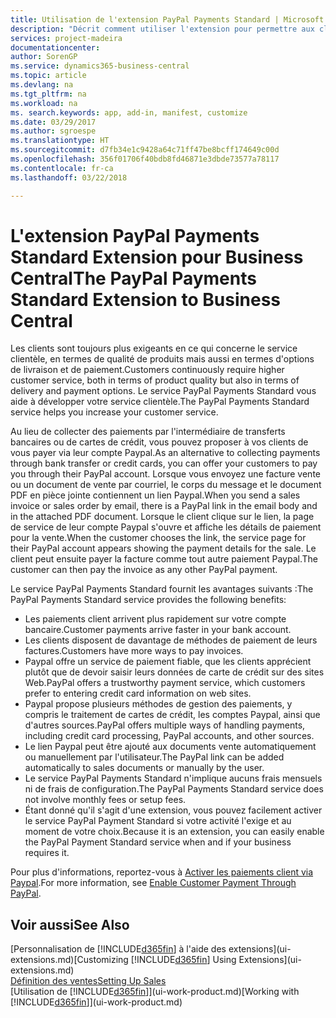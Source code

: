 ```yaml
---
title: Utilisation de l'extension PayPal Payments Standard | Microsoft Docs
description: "Décrit comment utiliser l'extension pour permettre aux clients d'effectuer des paiements avec Paypal."
services: project-madeira
documentationcenter: 
author: SorenGP
ms.service: dynamics365-business-central
ms.topic: article
ms.devlang: na
ms.tgt_pltfrm: na
ms.workload: na
ms. search.keywords: app, add-in, manifest, customize
ms.date: 03/29/2017
ms.author: sgroespe
ms.translationtype: HT
ms.sourcegitcommit: d7fb34e1c9428a64c71ff47be8bcff174649c00d
ms.openlocfilehash: 356f01706f40bdb8fd46871e3dbde73577a78117
ms.contentlocale: fr-ca
ms.lasthandoff: 03/22/2018

---
```

# <a name="the-paypal-payments-standard-extension-to-business-central"></a><span data-ttu-id="5ab1d-103">L'extension PayPal Payments Standard Extension pour Business Central</span><span class="sxs-lookup"><span data-stu-id="5ab1d-103">The PayPal Payments Standard Extension to Business Central</span></span> 
<span data-ttu-id="5ab1d-104">Les clients sont toujours plus exigeants en ce qui concerne le service clientèle, en termes de qualité de produits mais aussi en termes d'options de livraison et de paiement.</span><span class="sxs-lookup"><span data-stu-id="5ab1d-104">Customers continuously require higher customer service, both in terms of product quality but also in terms of delivery and payment options.</span></span> <span data-ttu-id="5ab1d-105">Le service PayPal Payments Standard vous aide à développer votre service clientèle.</span><span class="sxs-lookup"><span data-stu-id="5ab1d-105">The PayPal Payments Standard service helps you increase your customer service.</span></span>

<span data-ttu-id="5ab1d-106">Au lieu de collecter des paiements par l'intermédiaire de transferts bancaires ou de cartes de crédit, vous pouvez proposer à vos clients de vous payer via leur compte Paypal.</span><span class="sxs-lookup"><span data-stu-id="5ab1d-106">As an alternative to collecting payments through bank transfer or credit cards, you can offer your customers to pay you through their PayPal account.</span></span> <span data-ttu-id="5ab1d-107">Lorsque vous envoyez une facture vente ou un document de vente par courriel, le corps du message et le document PDF en pièce jointe contiennent un lien Paypal.</span><span class="sxs-lookup"><span data-stu-id="5ab1d-107">When you send a sales invoice or sales order by email, there is a PayPal link in the email body and in the attached PDF document.</span></span> <span data-ttu-id="5ab1d-108">Lorsque le client clique sur le lien, la page de service de leur compte Paypal s'ouvre et affiche les détails de paiement pour la vente.</span><span class="sxs-lookup"><span data-stu-id="5ab1d-108">When the customer chooses the link, the service page for their PayPal account appears showing the payment details for the sale.</span></span> <span data-ttu-id="5ab1d-109">Le client peut ensuite payer la facture comme tout autre paiement Paypal.</span><span class="sxs-lookup"><span data-stu-id="5ab1d-109">The customer can then pay the invoice as any other PayPal payment.</span></span>

<span data-ttu-id="5ab1d-110">Le service PayPal Payments Standard fournit les avantages suivants :</span><span class="sxs-lookup"><span data-stu-id="5ab1d-110">The PayPal Payments Standard service provides the following benefits:</span></span>

* <span data-ttu-id="5ab1d-111">Les paiements client arrivent plus rapidement sur votre compte bancaire.</span><span class="sxs-lookup"><span data-stu-id="5ab1d-111">Customer payments arrive faster in your bank account.</span></span>
* <span data-ttu-id="5ab1d-112">Les clients disposent de davantage de méthodes de paiement de leurs factures.</span><span class="sxs-lookup"><span data-stu-id="5ab1d-112">Customers have more ways to pay invoices.</span></span>
* <span data-ttu-id="5ab1d-113">Paypal offre un service de paiement fiable, que les clients apprécient plutôt que de devoir saisir leurs données de carte de crédit sur des sites Web.</span><span class="sxs-lookup"><span data-stu-id="5ab1d-113">PayPal offers a trustworthy payment service, which customers prefer to entering credit card information on web sites.</span></span>
* <span data-ttu-id="5ab1d-114">Paypal propose plusieurs méthodes de gestion des paiements, y compris le traitement de cartes de crédit, les comptes Paypal, ainsi que d'autres sources.</span><span class="sxs-lookup"><span data-stu-id="5ab1d-114">PayPal offers multiple ways of handling payments, including credit card processing, PayPal accounts, and other sources.</span></span>
* <span data-ttu-id="5ab1d-115">Le lien Paypal peut être ajouté aux documents vente automatiquement ou manuellement par l'utilisateur.</span><span class="sxs-lookup"><span data-stu-id="5ab1d-115">The PayPal link can be added automatically to sales documents or manually by the user.</span></span>
* <span data-ttu-id="5ab1d-116">Le service PayPal Payments Standard n'implique aucuns frais mensuels ni de frais de configuration.</span><span class="sxs-lookup"><span data-stu-id="5ab1d-116">The PayPal Payments Standard service does not involve monthly fees or setup fees.</span></span>
* <span data-ttu-id="5ab1d-117">Étant donné qu'il s'agit d'une extension, vous pouvez facilement activer le service PayPal Payment Standard si votre activité l'exige et au moment de votre choix.</span><span class="sxs-lookup"><span data-stu-id="5ab1d-117">Because it is an extension, you can easily enable the PayPal Payment Standard service when and if your business requires it.</span></span>  

<span data-ttu-id="5ab1d-118">Pour plus d'informations, reportez-vous à [Activer les paiements client via Paypal](sales-how-enable-payment-service-extensions.md).</span><span class="sxs-lookup"><span data-stu-id="5ab1d-118">For more information, see [Enable Customer Payment Through PayPal](sales-how-enable-payment-service-extensions.md).</span></span>

## <a name="see-also"></a><span data-ttu-id="5ab1d-119">Voir aussi</span><span class="sxs-lookup"><span data-stu-id="5ab1d-119">See Also</span></span>
<span data-ttu-id="5ab1d-120">[Personnalisation de [!INCLUDE[d365fin](includes/d365fin_md.md)] à l'aide des extensions](ui-extensions.md)</span><span class="sxs-lookup"><span data-stu-id="5ab1d-120">[Customizing [!INCLUDE[d365fin](includes/d365fin_md.md)] Using Extensions](ui-extensions.md)</span></span>  
[<span data-ttu-id="5ab1d-121">Définition des ventes</span><span class="sxs-lookup"><span data-stu-id="5ab1d-121">Setting Up Sales</span></span>](sales-setup-sales.md)  
<span data-ttu-id="5ab1d-122">[Utilisation de [!INCLUDE[d365fin](includes/d365fin_md.md)]](ui-work-product.md)</span><span class="sxs-lookup"><span data-stu-id="5ab1d-122">[Working with [!INCLUDE[d365fin](includes/d365fin_md.md)]](ui-work-product.md)</span></span>

